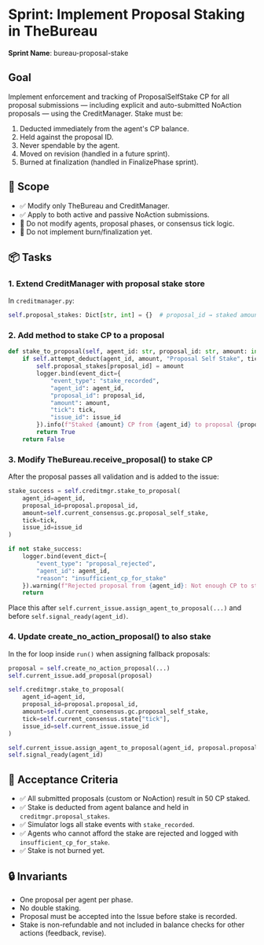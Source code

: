 # Sprint: Implement Proposal Staking in TheBureau

**Sprint Name**: bureau-proposal-stake

## Goal

Implement enforcement and tracking of ProposalSelfStake CP for all proposal submissions — including explicit and auto-submitted NoAction proposals — using the CreditManager. Stake must be:

1. Deducted immediately from the agent's CP balance.
2. Held against the proposal ID.
3. Never spendable by the agent.
4. Moved on revision (handled in a future sprint).
5. Burned at finalization (handled in FinalizePhase sprint).

## 📍 Scope

- ✅ Modify only TheBureau and CreditManager.
- ✅ Apply to both active and passive NoAction submissions.
- 🚫 Do not modify agents, proposal phases, or consensus tick logic.
- 🚫 Do not implement burn/finalization yet.

## 📦 Tasks

### 1. Extend CreditManager with proposal stake store

In `creditmanager.py`:

```python
self.proposal_stakes: Dict[str, int] = {}  # proposal_id → staked amount
```

### 2. Add method to stake CP to a proposal

```python
def stake_to_proposal(self, agent_id: str, proposal_id: str, amount: int, tick: int, issue_id: str) -> bool:
    if self.attempt_deduct(agent_id, amount, "Proposal Self Stake", tick, issue_id):
        self.proposal_stakes[proposal_id] = amount
        logger.bind(event_dict={
            "event_type": "stake_recorded",
            "agent_id": agent_id,
            "proposal_id": proposal_id,
            "amount": amount,
            "tick": tick,
            "issue_id": issue_id
        }).info(f"Staked {amount} CP from {agent_id} to proposal {proposal_id}")
        return True
    return False
```

### 3. Modify TheBureau.receive_proposal() to stake CP

After the proposal passes all validation and is added to the issue:

```python
stake_success = self.creditmgr.stake_to_proposal(
    agent_id=agent_id,
    proposal_id=proposal.proposal_id,
    amount=self.current_consensus.gc.proposal_self_stake,
    tick=tick,
    issue_id=issue_id
)

if not stake_success:
    logger.bind(event_dict={
        "event_type": "proposal_rejected",
        "agent_id": agent_id,
        "reason": "insufficient_cp_for_stake"
    }).warning(f"Rejected proposal from {agent_id}: Not enough CP to stake")
    return
```

Place this after `self.current_issue.assign_agent_to_proposal(...)` and before `self.signal_ready(agent_id)`.

### 4. Update create_no_action_proposal() to also stake

In the for loop inside `run()` when assigning fallback proposals:

```python
proposal = self.create_no_action_proposal(...)
self.current_issue.add_proposal(proposal)

self.creditmgr.stake_to_proposal(
    agent_id=agent_id,
    proposal_id=proposal.proposal_id,
    amount=self.current_consensus.gc.proposal_self_stake,
    tick=self.current_consensus.state["tick"],
    issue_id=self.current_issue.issue_id
)

self.current_issue.assign_agent_to_proposal(agent_id, proposal.proposal_id)
self.signal_ready(agent_id)
```

## 🧪 Acceptance Criteria

- ✅ All submitted proposals (custom or NoAction) result in 50 CP staked.
- ✅ Stake is deducted from agent balance and held in `creditmgr.proposal_stakes`.
- ✅ Simulator logs all stake events with `stake_recorded`.
- ✅ Agents who cannot afford the stake are rejected and logged with `insufficient_cp_for_stake`.
- ✅ Stake is not burned yet.

## 🔒 Invariants

- One proposal per agent per phase.
- No double staking.
- Proposal must be accepted into the Issue before stake is recorded.
- Stake is non-refundable and not included in balance checks for other actions (feedback, revise).